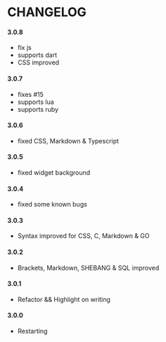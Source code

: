 # CHANGELOG

#### 3.0.8

- fix js
- supports dart
- CSS improved

#### 3.0.7

- fixes #15
- supports lua
- supports ruby

#### 3.0.6

- fixed CSS, Markdown & Typescript

#### 3.0.5

- fixed widget background

#### 3.0.4

- fixed some known bugs

#### 3.0.3

- Syntax improved for CSS, C, Markdown & GO

#### 3.0.2

- Brackets, Markdown, SHEBANG & SQL improved

#### 3.0.1

- Refactor && Highlight on writing

#### 3.0.0

- Restarting
